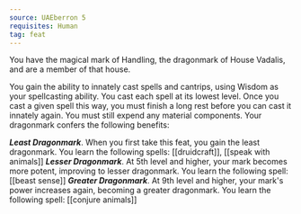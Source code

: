 ```yaml
---
source: UAEberron 5
requisites: Human
tag: feat
---
```


You have the magical mark of Handling, the dragonmark of House Vadalis, and are a member of that house.

You gain the ability to innately cast spells and cantrips, using Wisdom as your spellcasting ability. You cast each spell at its lowest level. Once you cast a given spell this way, you must finish a long rest before you can cast it innately again. You must still expend any material components. Your dragonmark confers the following benefits:

**_Least Dragonmark_**. When you first take this feat, you gain the least dragonmark. You learn the following spells: [[druidcraft]], [[speak with animals]]
**_Lesser Dragonmark_**. At 5th level and higher, your mark becomes more potent, improving to lesser dragonmark. You learn the following spell: [[beast sense]]
**_Greater Dragonmark_**. At 9th level and higher, your mark's power increases again, becoming a greater dragonmark. You learn the following spell: [[conjure animals]]
